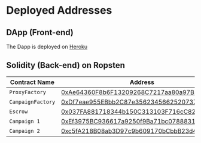 # Deployed Addresses

## DApp (Front-end)

The Dapp is deployed on [Heroku](https://sparkup-alyra.herokuapp.com/)

## Solidity (Back-end) on Ropsten

| Contract Name     | Address                                    |
| ----------------- | ------------------------------------------ |
| `ProxyFactory `   | [0xAe64360F8b6F13209268C7217aa80a97B9e3BE41](https://ropsten.etherscan.io/address/0xAe64360F8b6F13209268C7217aa80a97B9e3BE41) |
| `CampaignFactory `| [0xDf7eae955EBbb2C87e35623456625207374c7bdd](https://ropsten.etherscan.io/address/0xDf7eae955EBbb2C87e35623456625207374c7bdd) |
| `Escrow `         | [0x037FA881718344b150C313103F716cC8235D6e58](https://ropsten.etherscan.io/address/0x037FA881718344b150C313103F716cC8235D6e58) |
| `Campaign 1`      | [0xEf3975BC936617a9250f9Ba71bc0788831A1A3EA](https://ropsten.etherscan.io/address/0xEf3975BC936617a9250f9Ba71bc0788831A1A3EA) |
| `Campaign 2`      | [0xc5fA218B08ab3D97c9b609170bCbbB23d4FfBafC](https://ropsten.etherscan.io/address/0xc5fA218B08ab3D97c9b609170bCbbB23d4FfBafC) |

